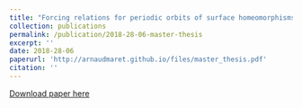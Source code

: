 ```yaml
---
title: "Forcing relations for periodic orbits of surface homeomorphisms"
collection: publications
permalink: /publication/2018-28-06-master-thesis
excerpt: ''
date: 2018-28-06
paperurl: 'http://arnaudmaret.github.io/files/master_thesis.pdf'
citation: ''
---
```


[Download paper here](http://arnaudmaret.github.io/files/master_thesis.pdf)
